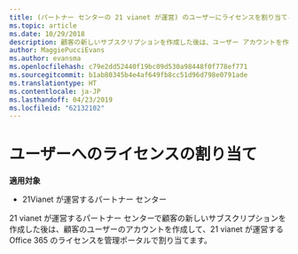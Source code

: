 ```yaml
---
title: (パートナー センターの 21 vianet が運営) のユーザーにライセンスを割り当てる
ms.topic: article
ms.date: 10/29/2018
description: 顧客の新しいサブスクリプションを作成した後は、ユーザー アカウントを作成し、特定のユーザーにポータルの 21 vianet によって運用される、Office 365 ライセンスを割り当てます。
author: MaggiePucciEvans
ms.author: evansma
ms.openlocfilehash: c79e2dd52440f19bc09d530a98448f0f778ef771
ms.sourcegitcommit: b1ab80345b4e4af649fb8cc51d96d798e0791ade
ms.translationtype: HT
ms.contentlocale: ja-JP
ms.lasthandoff: 04/23/2019
ms.locfileid: "62132102"
---
```

# <a name="assign-licenses-to-users"></a>ユーザーへのライセンスの割り当て

**適用対象**

-   21Vianet が運営するパートナー センター


21 vianet が運営するパートナー センターで顧客の新しいサブスクリプションを作成した後は、顧客のユーザーのアカウントを作成して、21 vianet が運営する Office 365 のライセンスを管理ポータルで割り当てます。 

